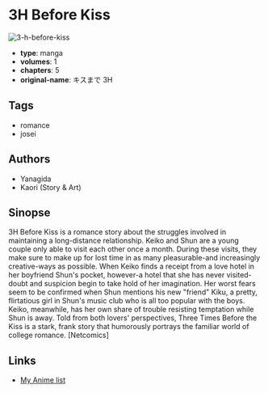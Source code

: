 # 3H Before Kiss

![3-h-before-kiss](https://cdn.myanimelist.net/images/manga/3/19859.jpg)

-   **type**: manga
-   **volumes**: 1
-   **chapters**: 5
-   **original-name**: キスまで 3H

## Tags

-   romance
-   josei

## Authors

-   Yanagida
-   Kaori (Story & Art)

## Sinopse

3H Before Kiss is a romance story about the struggles involved in maintaining a long-distance relationship. Keiko and Shun are a young couple only able to visit each other once a month. During these visits, they make sure to make up for lost time in as many pleasurable-and increasingly creative-ways as possible. When Keiko finds a receipt from a love hotel in her boyfriend Shun's pocket, however-a hotel that she has never visited-doubt and suspicion begin to take hold of her imagination. Her worst fears seem to be confirmed when Shun mentions his new "friend" Kiku, a pretty, flirtatious girl in Shun's music club who is all too popular with the boys. Keiko, meanwhile, has her own share of trouble resisting temptation while Shun is away. Told from both lovers' perspectives, Three Times Before the Kiss is a stark, frank story that humorously portrays the familiar world of college romance.
[Netcomics]

## Links

-   [My Anime list](https://myanimelist.net/manga/13984/3H_Before_Kiss)
